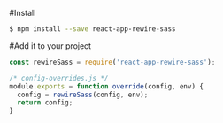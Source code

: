 #Install

```bash
$ npm install --save react-app-rewire-sass
```

#Add it to your project

```javascript
const rewireSass = require('react-app-rewire-sass');

/* config-overrides.js */
module.exports = function override(config, env) {
  config = rewireSass(config, env);
  return config;
}
```